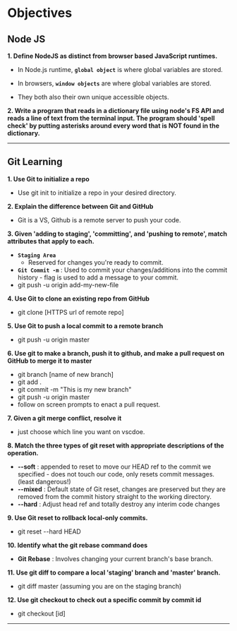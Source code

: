 # **Objectives**

## **Node JS**

**1. Define NodeJS as distinct from browser based JavaScript runtimes.**

- In Node.js runtime, **`global object`** is where global variables are stored.

- In browsers, **`window objects`** are where global variables are stored.

- They both also their own unique accessible objects.

**2. Write a program that reads in a dictionary file using node's FS API and reads a line of text from the terminal input. The program should 'spell check' by putting asterisks around every word that is NOT found in the dictionary.**

---

## **Git Learning**

**1. Use Git to initialize a repo**

- Use git init to initialize a repo in your desired directory.

**2. Explain the difference between Git and GitHub**

- Git is a VS, Github is a remote server to push your code.

**3. Given 'adding to staging', 'committing', and 'pushing to remote', match attributes that apply to each.**

- **`Staging Area`**
  - Reserved for changes you're ready to commit.
- **`Git Commit -m`** : Used to commit your changes/additions into the commit history - flag is used to add a message to your commit.
- git push -u origin add-my-new-file

**4. Use Git to clone an existing repo from GitHub**

- git clone [HTTPS url of remote repo]

**5. Use Git to push a local commit to a remote branch**

- git push -u origin master

**6. Use git to make a branch, push it to github, and make a pull request on GitHub to merge it to master**

- git branch [name of new branch]
- git add .
- git commit -m "This is my new branch"
- git push -u origin master
- follow on screen prompts to enact a pull request.

**7. Given a git merge conflict, resolve it**

- just choose which line you want on vscdoe.

**8. Match the three types of git reset with appropriate descriptions of the operation.**

- **--soft** : appended to reset to move our HEAD ref to the commit we specified - does not touch our code, only resets commit messages.(least dangerous!)
- **--mixed** : Default state of Git reset, changes are preserved but they are removed from the commit history straight to the working directory.
- **--hard** : Adjust head ref and totally destroy any interim code changes

**9. Use Git reset to rollback local-only commits.**

- git reset --hard HEAD

**10. Identify what the git rebase command does**

- **Git Rebase** : Involves changing your current branch's base branch.

**11. Use git diff to compare a local 'staging' branch and 'master' branch.**

- git diff master (assuming you are on the staging branch)

**12. Use git checkout to check out a specific commit by commit id**

- git checkout [id]

---
